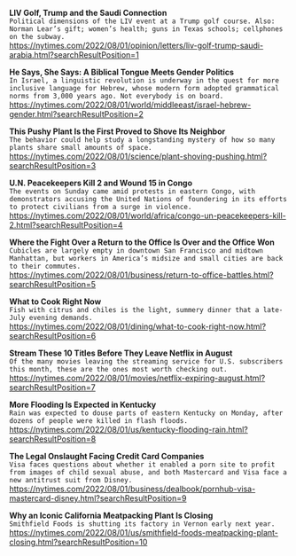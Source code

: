 **LIV Golf, Trump and the Saudi Connection**\
`Political dimensions of the LIV event at a Trump golf course. Also: Norman Lear’s gift; women’s health; guns in Texas schools; cellphones on the subway.`\
https://nytimes.com/2022/08/01/opinion/letters/liv-golf-trump-saudi-arabia.html?searchResultPosition=1

**He Says, She Says: A Biblical Tongue Meets Gender Politics**\
`In Israel, a linguistic revolution is underway in the quest for more inclusive language for Hebrew, whose modern form adopted grammatical norms from 3,000 years ago. Not everybody is on board.`\
https://nytimes.com/2022/08/01/world/middleeast/israel-hebrew-gender.html?searchResultPosition=2

**This Pushy Plant Is the First Proved to Shove Its Neighbor**\
`The behavior could help study a longstanding mystery of how so many plants share small amounts of space.`\
https://nytimes.com/2022/08/01/science/plant-shoving-pushing.html?searchResultPosition=3

**U.N. Peacekeepers Kill 2 and Wound 15 in Congo**\
`The events on Sunday came amid protests in eastern Congo, with demonstrators accusing the United Nations of foundering in its efforts to protect civilians from a surge in violence.`\
https://nytimes.com/2022/08/01/world/africa/congo-un-peacekeepers-kill-2.html?searchResultPosition=4

**Where the Fight Over a Return to the Office Is Over and the Office Won**\
`Cubicles are largely empty in downtown San Francisco and midtown Manhattan, but workers in America’s midsize and small cities are back to their commutes.`\
https://nytimes.com/2022/08/01/business/return-to-office-battles.html?searchResultPosition=5

**What to Cook Right Now**\
`Fish with citrus and chiles is the light, summery dinner that a late-July evening demands.`\
https://nytimes.com/2022/08/01/dining/what-to-cook-right-now.html?searchResultPosition=6

**Stream These 10 Titles Before They Leave Netflix in August**\
`Of the many movies leaving the streaming service for U.S. subscribers this month, these are the ones most worth checking out.`\
https://nytimes.com/2022/08/01/movies/netflix-expiring-august.html?searchResultPosition=7

**More Flooding Is Expected in Kentucky**\
`Rain was expected to douse parts of eastern Kentucky on Monday, after dozens of people were killed in flash floods.`\
https://nytimes.com/2022/08/01/us/kentucky-flooding-rain.html?searchResultPosition=8

**The Legal Onslaught Facing Credit Card Companies**\
`Visa faces questions about whether it enabled a porn site to profit from images of child sexual abuse, and both Mastercard and Visa face a new antitrust suit from Disney.`\
https://nytimes.com/2022/08/01/business/dealbook/pornhub-visa-mastercard-disney.html?searchResultPosition=9

**Why an Iconic California Meatpacking Plant Is Closing**\
`Smithfield Foods is shutting its factory in Vernon early next year.`\
https://nytimes.com/2022/08/01/us/smithfield-foods-meatpacking-plant-closing.html?searchResultPosition=10

